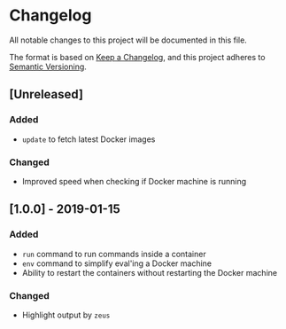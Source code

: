 # Changelog
All notable changes to this project will be documented in this file.

The format is based on [Keep a Changelog](https://keepachangelog.com/en/1.0.0/),
and this project adheres to [Semantic Versioning](https://semver.org/spec/v2.0.0.html).

## [Unreleased]
### Added
- `update` to fetch latest Docker images 

### Changed
- Improved speed when checking if Docker machine is running

## [1.0.0] - 2019-01-15
### Added
- `run` command to run commands inside a container
- `env` command to simplify eval'ing a Docker machine
- Ability to restart the containers without restarting the Docker machine

### Changed
- Highlight output by `zeus`
